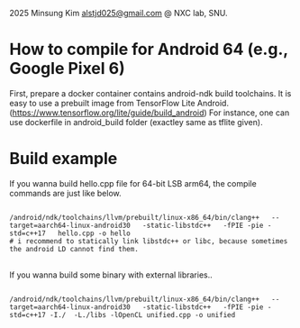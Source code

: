 2025 Minsung Kim <alstjd025@gmail.com> @ NXC lab, SNU.

# How to compile for Android 64 (e.g., Google Pixel 6)
First, prepare a docker container contains android-ndk build toolchains.
It is easy to use a prebuilt image from TensorFlow Lite Android. (https://www.tensorflow.org/lite/guide/build_android)
For instance, one can use dockerfile in android_build folder (exactley same as tflite given).

# Build example
If you wanna build hello.cpp file for 64-bit LSB arm64, the compile commands are just like below.
<pre>
<code>
/android/ndk/toolchains/llvm/prebuilt/linux-x86_64/bin/clang++   --target=aarch64-linux-android30   -static-libstdc++   -fPIE -pie -std=c++17   hello.cpp -o hello
# i recommend to statically link libstdc++ or libc, because sometimes the android LD cannot find them.
</code>
</pre>

If you wanna build some binary with external libraries..
<pre>
<code>
/android/ndk/toolchains/llvm/prebuilt/linux-x86_64/bin/clang++   --target=aarch64-linux-android30   -static-libstdc++   -fPIE -pie -std=c++17 -I./  -L./libs -lOpenCL unified.cpp -o unified
</code>
</pre>




